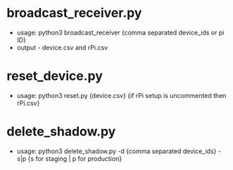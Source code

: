 # broadcast_receiver.py
 - usage: python3 broadcast_receiver {comma separated device_ids or pi ID}
 - output - device.csv and rPi.csv

# reset_device.py
 - usage: python3 reset.py {device.csv} {if rPi setup is uncommented then rPi.csv}

# delete_shadow.py
 - usage: python3 delete_shadow.py -d {comma separated device_ids} -s|p {s for staging | p for production}
